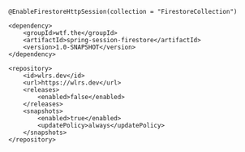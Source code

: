 `@EnableFirestoreHttpSession(collection = "FirestoreCollection")`

```
<dependency>
    <groupId>wtf.the</groupId>
    <artifactId>spring-session-firestore</artifactId>
    <version>1.0-SNAPSHOT</version>
</dependency>
```

```
<repository>
    <id>wlrs.dev</id>
    <url>https://wlrs.dev</url>
    <releases>
        <enabled>false</enabled>
    </releases>
    <snapshots>
        <enabled>true</enabled>
        <updatePolicy>always</updatePolicy>
    </snapshots>
</repository>
```